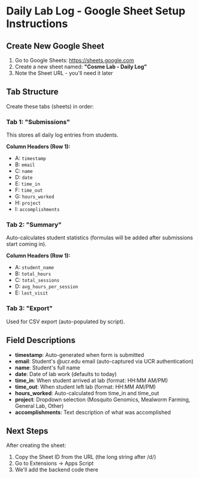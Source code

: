 # Daily Lab Log - Google Sheet Setup Instructions

## Create New Google Sheet

1. Go to Google Sheets: https://sheets.google.com
2. Create a new sheet named: **"Cosme Lab - Daily Log"**
3. Note the Sheet URL - you'll need it later

## Tab Structure

Create these tabs (sheets) in order:

### Tab 1: "Submissions"
This stores all daily log entries from students.

**Column Headers (Row 1):**
- A: `timestamp`
- B: `email`
- C: `name`
- D: `date`
- E: `time_in`
- F: `time_out`
- G: `hours_worked`
- H: `project`
- I: `accomplishments`

### Tab 2: "Summary"
Auto-calculates student statistics (formulas will be added after submissions start coming in).

**Column Headers (Row 1):**
- A: `student_name`
- B: `total_hours`
- C: `total_sessions`
- D: `avg_hours_per_session`
- E: `last_visit`

### Tab 3: "Export"
Used for CSV export (auto-populated by script).

## Field Descriptions

- **timestamp**: Auto-generated when form is submitted
- **email**: Student's @ucr.edu email (auto-captured via UCR authentication)
- **name**: Student's full name
- **date**: Date of lab work (defaults to today)
- **time_in**: When student arrived at lab (format: HH:MM AM/PM)
- **time_out**: When student left lab (format: HH:MM AM/PM)
- **hours_worked**: Auto-calculated from time_in and time_out
- **project**: Dropdown selection (Mosquito Genomics, Mealworm Farming, General Lab, Other)
- **accomplishments**: Text description of what was accomplished

## Next Steps

After creating the sheet:
1. Copy the Sheet ID from the URL (the long string after /d/)
2. Go to Extensions → Apps Script
3. We'll add the backend code there
